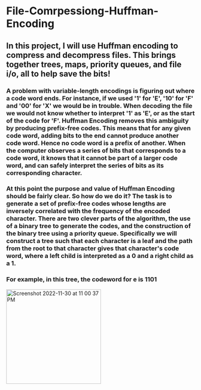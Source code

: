 # File-Comrpessiong-Huffman-Encoding

## In this project, I will use Huffman encoding to compress and decompress files. This brings together trees, maps, priority queues, and file i/o, all to help save the bits!

### A problem with variable-length encodings is figuring out where a code word ends. For instance, if we used '1' for 'E', '10' for 'F' and '00' for 'X' we would be in trouble. When decoding the file we would not know whether to interpret '1' as 'E', or as the start of the code for 'F'. Huffman Encoding removes this ambiguity by producing prefix-free codes. This means that for any given code word, adding bits to the end cannot produce another code word. Hence no code word is a prefix of another. When the computer observes a series of bits that corresponds to a code word, it knows that it cannot be part of a larger code word, and can safely interpret the series of bits as its corresponding character.

### At this point the purpose and value of Huffman Encoding should be fairly clear. So how do we do it? The task is to generate a set of prefix-free codes whose lengths are inversely correlated with the frequency of the encoded character. There are two clever parts of the algorithm, the use of a binary tree to generate the codes, and the construction of the binary tree using a priority queue. Specifically we will construct a tree such that each character is a leaf and the path from the root to that character gives that character's code word, where a left child is interpreted as a 0 and a right child as a 1.

### For example, in this tree, the codeword for e is 1101
<img width="253" alt="Screenshot 2022-11-30 at 11 00 37 PM" src="https://user-images.githubusercontent.com/40500380/204962811-d66dbe6e-e657-4ffa-9c6f-299f26efe352.png">
